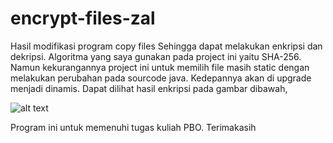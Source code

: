 # encrypt-files-zal
Hasil modifikasi program copy files 
Sehingga dapat melakukan enkripsi dan dekripsi.
Algoritma yang saya gunakan pada project ini yaitu SHA-256.
Namun kekurangannya project ini untuk memilih file masih static dengan melakukan perubahan pada sourcode java. Kedepannya akan di upgrade menjadi dinamis. Dapat dilihat hasil enkripsi pada gambar dibawah,

![alt text](https://github.com/zal-ghiffari/encrypt-files-zal/tampilan.PNG)

Program ini untuk memenuhi tugas kuliah PBO.
Terimakasih

